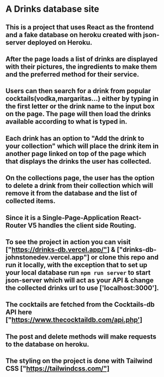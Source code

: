 # A Drinks database site 

## This is a project that uses React as the frontend and a fake database on heroku created with json-server deployed on Heroku.

## After the page loads a list of drinks are displayed with their pictures, the ingredients to make them and the preferred method for their service. 

## Users can then search for a drink from popular cocktails(vodka,margaritas...) either by typing in the first letter or the drink name to the input box on the page. The page will then load the drinks available according to what is typed in. 

## Each drink has an option to "Add the drink to your collection" which will place the drink item in another page linked on top of the page which that displays the drinks the user has collected. 

## On the collections page, the user has the option to delete a drink from their collection which will remove it from the database and the list of collected items.

## Since it is a Single-Page-Application React-Router V5 handles the client side Routing. 

## To see the project in action you can visit ["https://drinks-db.vercel.app/"] & ["drinks-db-johnstonedev.vercel.app"] or clone this repo and run it locally, with the exception that to set up your local database run `npm run server` to start json-server which will act as your API & change the collected drinks url to use ['localhost:3000'].

## The cocktails are fetched from the Cocktails-db API here ["https://www.thecocktaildb.com/api.php']

## The post and delete methods will make requests to the database on heroku.

## The styling on the project is done with Tailwind CSS ["https://tailwindcss.com/"]